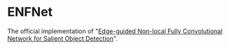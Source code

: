 # ENFNet
The official implementation of  "[Edge-guided Non-local Fully Convolutional Network for Salient Object Detection](https://arxiv.org/pdf/1908.02460.pdf)".
